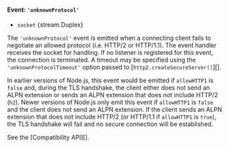 #### Event: `'unknownProtocol'`

<!-- YAML
added: v8.4.0
changes:
  - version: v19.0.0
    pr-url: https://github.com/nodejs/node/pull/44031
    description: This event will only be emitted if the client did not transmit
                 an ALPN extension during the TLS handshake.
-->

* `socket` {stream.Duplex}

The `'unknownProtocol'` event is emitted when a connecting client fails to
negotiate an allowed protocol (i.e. HTTP/2 or HTTP/1.1). The event handler
receives the socket for handling. If no listener is registered for this event,
the connection is terminated. A timeout may be specified using the
`'unknownProtocolTimeout'` option passed to [`http2.createSecureServer()`][].

In earlier versions of Node.js, this event would be emitted if `allowHTTP1` is
`false` and, during the TLS handshake, the client either does not send an ALPN
extension or sends an ALPN extension that does not include HTTP/2 (`h2`). Newer
versions of Node.js only emit this event if `allowHTTP1` is `false` and the
client does not send an ALPN extension. If the client sends an ALPN extension
that does not include HTTP/2 (or HTTP/1.1 if `allowHTTP1` is `true`), the TLS
handshake will fail and no secure connection will be established.

See the [Compatibility API][].
